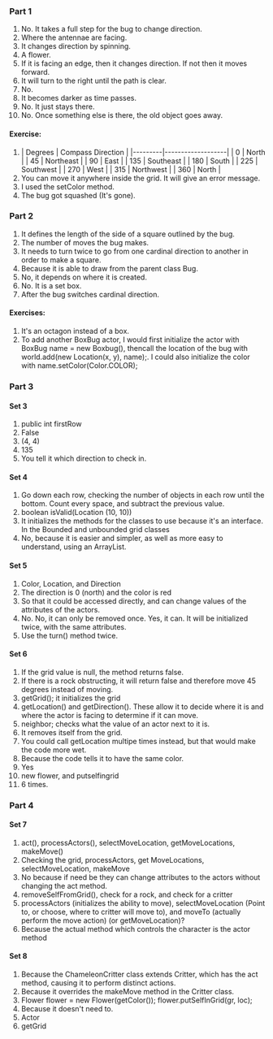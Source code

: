 ### Part 1
1. No. It takes a full step for the bug to change direction.
2. Where the antennae are facing.
3. It changes direction by spinning.
4. A flower.
5. If it is facing an edge, then it changes direction. If not then it moves forward.
6. It will turn to the right until the path is clear.
7. No.
8. It becomes darker as time passes.
9. No. It just stays there.
10. No. Once something else is there, the old object goes away.
#### Exercise:
1. | Degrees | Compass Direction |
|---------|-------------------|
|    0    |       North       |
|    45   |     Northeast     |
|    90   |        East       |
|   135   |     Southeast     |
|   180   |       South       |
|   225   |     Southwest     |
|   270   |        West       |
|   315   |     Northwest     |
|   360   |       North       |
2. You can move it anywhere inside the grid. It will give an error message.
3. I used the setColor method.
4. The bug got squashed (It's gone).

### Part 2
1. It defines the length of the side of a square outlined by the bug.
2. The number of moves the bug makes.
3. It needs to turn twice to go from one cardinal direction to another in order to make a square.
4. Because it is able to draw from the parent class Bug.
5. No, it depends on where it is created.
6. No. It is a set box.
7. After the bug switches cardinal direction.
#### Exercises:
1. It's an octagon instead of a box.
5. To add another BoxBug actor, I would first initialize the actor with BoxBug name = new Boxbug(), thencall the location of the bug with world.add(new Location(x, y), name);. I could also initialize the color with name.setColor(Color.COLOR);

### Part 3
#### Set 3
1. public int firstRow
2. False
3. (4, 4)
4. 135
5. You tell it which direction to check in.
#### Set 4
1. Go down each row, checking the number of objects in each row until the bottom. Count every space, and subtract the previous value.
2. boolean isValid(Location (10, 10))
3. It initializes the methods for the classes to use because it's an interface. In the Bounded and unbounded grid classes
4. No, because it is easier and simpler, as well as more easy to understand, using an ArrayList.
#### Set 5
1. Color, Location, and Direction
2. The direction is 0 (north) and the color is red
3. So that it could be accessed directly, and can change values of the attributes of the actors.
4. No. No, it can only be removed once. Yes, it can. It will be initialized twice, with the same attributes.
5. Use the turn() method twice.
#### Set 6
1. If the grid value is null, the method returns false.
2. If there is a rock obstructing, it will return false and therefore move 45 degrees instead of moving.
3. getGrid(); it initializes the grid
4. getLocation() and getDirection(). These allow it to decide where it is and where the actor is facing to determine if it can move.
5. neighbor; checks what the value of an actor next to it is.
6. It removes itself from the grid.
7. You could call getLocation multipe times instead, but that would make the code more wet.
8. Because the code tells it to have the same color.
9. Yes
10. new flower, and putselfingrid
11. 6 times. 

### Part 4
#### Set 7
1. act(), processActors(), selectMoveLocation, getMoveLocations, makeMove()
2. Checking the grid, processActors, get MoveLocations, selectMoveLocation, makeMove
3. No because if need be they can change attributes to the actors without changing the act method.
4. removeSelfFromGrid(), check for a rock, and check for a critter
5. processActors (initializes the ability to move), selectMoveLocation (Point to, or choose, where to critter will move to), and moveTo (actually perform the move action) (or getMoveLocation)?
6. Because the actual method which controls the character is the actor method

#### Set 8
1. Because the ChameleonCritter class extends Critter, which has the act method, causing it to perform distinct actions.
2. Because it overrides the makeMove method in the Critter class.
3. Flower flower = new Flower(getColor()); flower.putSelfInGrid(gr, loc);
4. Because it doesn't need to.
5. Actor
6. getGrid